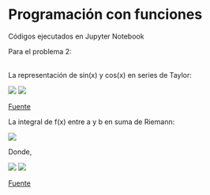 # Programación con funciones
Códigos ejecutados en Jupyter Notebook

Para el problema 2:<br/><br/>

La representación de sin(x) y cos(x) en series de Taylor:

<img src="https://render.githubusercontent.com/render/math?math=sin(x) = \sum_{i=0}^{\infty}\frac{(-1)^n}{(2n %2b 1)!}x^{2n %2b 1}">
<img src="https://render.githubusercontent.com/render/math?math=cos(x) = \sum_{i=0}^{\infty}\frac{(-1)^n}{(2n)!}x^{2n}">

[Fuente](https://wikimedia.org/api/rest_v1/media/math/render/svg/158a0ae14d1c9e0d1dc21c268f7e2169b9066dc7)

La integral de f(x) entre a y b en suma de Riemann:

<img src="https://render.githubusercontent.com/render/math?math=\sum_{i=1}^{n}f(x_i*) \cdot \Delta x">

Donde,

<img src="https://render.githubusercontent.com/render/math?math=\Delta x = \frac{b-a}{n}">

<img src="https://render.githubusercontent.com/render/math?math=x_i* = a %2b i \Delta x">

[Fuente](https://sites.google.com/site/disenoyconstrucciondepuentes1/_/rsrc/1477869844012/integracion-de-funciones/8-suma-de-riemann/rieman.png)
